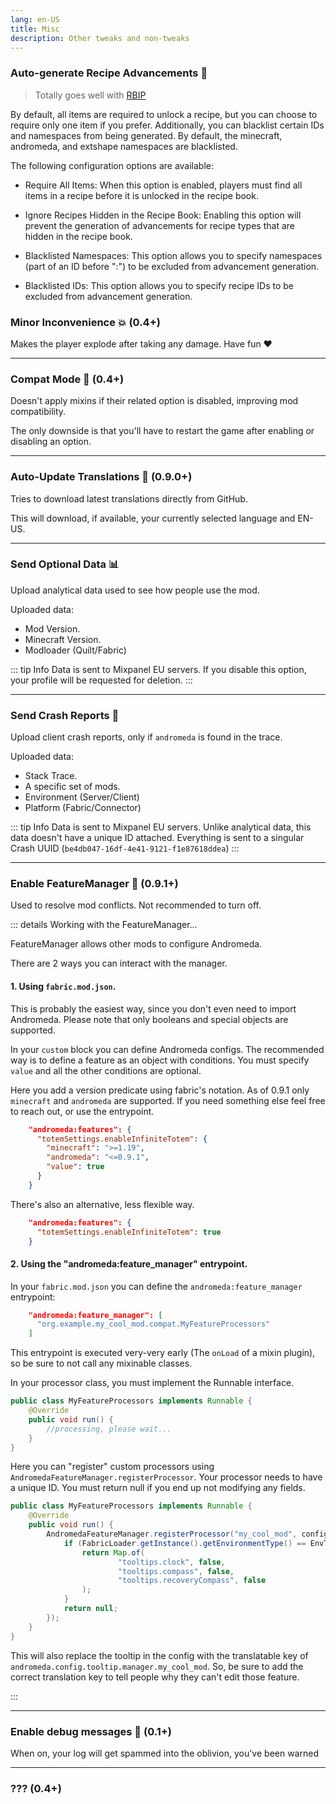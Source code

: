 ```yaml
---
lang: en-US
title: Misc
description: Other tweaks and non-tweaks
---
```


### Auto-generate Recipe Advancements 📗

> Totally goes well with [RBIP](https://modrinth.com/mod/rbip)

By default, all items are required to unlock a recipe, but you can choose to require only one item if you prefer. Additionally, you can blacklist certain IDs and namespaces from being generated. By default, the minecraft, andromeda, and extshape namespaces are blacklisted.

The following configuration options are available:

* Require All Items: When this option is enabled, players must find all items in a recipe before it is unlocked in the recipe book.

* Ignore Recipes Hidden in the Recipe Book: Enabling this option will prevent the generation of advancements for recipe types that are hidden in the recipe book.

* Blacklisted Namespaces: This option allows you to specify namespaces (part of an ID before ":") to be excluded from advancement generation.

* Blacklisted IDs: This option allows you to specify recipe IDs to be excluded from advancement generation.

### Minor Inconvenience 💥 (0.4+)

Makes the player explode after taking any damage. Have fun ❤️

***
### Compat Mode 🧩 (0.4+)

Doesn't apply mixins if their related option is disabled, improving mod compatibility.

The only downside is that you'll have to restart the game after enabling or disabling an option.

***
### Auto-Update Translations 🔁 (0.9.0+)

Tries to download latest translations directly from GitHub.

This will download, if available, your currently selected language and EN-US.

***
### Send Optional Data 📊

Upload analytical data used to see how people use the mod.

Uploaded data:
* Mod Version.
* Minecraft Version.
* Modloader (Quilt/Fabric)

::: tip Info
Data is sent to Mixpanel EU servers. If you disable this option, your profile will be requested for deletion.
:::

***
### Send Crash Reports 📑

Upload client crash reports, only if `andromeda` is found in the trace.

Uploaded data:
* Stack Trace.
* A specific set of mods.
* Environment (Server/Client)
* Platform (Fabric/Connector)

::: tip Info
Data is sent to Mixpanel EU servers. Unlike analytical data, this data doesn't have a unique ID attached. Everything is sent to a singular Crash UUID (`be4db047-16df-4e41-9121-f1e87618ddea`)
:::

***
### Enable FeatureManager 🧩 (0.9.1+)

Used to resolve mod conflicts. Not recommended to turn off.

::: details Working with the FeatureManager...

FeatureManager allows other mods to configure Andromeda.

There are 2 ways you can interact with the manager.

#### 1. Using `fabric.mod.json`.

This is probably the easiest way, since you don't even need to import Andromeda. Please note that only booleans and special objects are supported.

In your `custom` block you can define Andromeda configs. The recommended way is to define a feature as an object with conditions. You must specify `value` and all the other conditions are optional.

Here you add a version predicate using fabric's notation. As of 0.9.1 only `minecraft` and `andromeda` are supported. If you need something else feel free to reach out, or use the entrypoint.

```json
    "andromeda:features": {
      "totemSettings.enableInfiniteTotem": {
        "minecraft": ">=1.19",
        "andromeda": "<=0.9.1",
        "value": true
      }
    }
```

There's also an alternative, less flexible way.

```json
    "andromeda:features": {
      "totemSettings.enableInfiniteTotem": true
    }
```

#### 2. Using the "andromeda:feature_manager" entrypoint.

In your `fabric.mod.json` you can define the `andromeda:feature_manager` entrypoint:

```json
    "andromeda:feature_manager": [
      "org.example.my_cool_mod.compat.MyFeatureProcessors"
    ]
```

This entrypoint is executed very-very early (The `onLoad` of a mixin plugin), so be sure to not call any mixinable classes.

In your processor class, you must implement the Runnable interface.

```java
public class MyFeatureProcessors implements Runnable {
    @Override
    public void run() {
        //processing, please wait...
    }
}
```

Here you can "register" custom processors using `AndromedaFeatureManager.registerProcessor`. Your processor needs to have a unique ID. You must return null if you end up not modifying any fields.

```java
public class MyFeatureProcessors implements Runnable {
    @Override
    public void run() {
        AndromedaFeatureManager.registerProcessor("my_cool_mod", config -> {
            if (FabricLoader.getInstance().getEnvironmentType() == EnvType.CLIENT) {
                return Map.of(
                        "tooltips.clock", false,
                        "tooltips.compass", false,
                        "tooltips.recoveryCompass", false
                );
            }
            return null;
        });
    }
}
```

This will also replace the tooltip in the config with the translatable key of `andromeda.config.tooltip.manager.my_cool_mod`. So, be sure to add the correct translation key to tell people why they can't edit those feature.

:::

***
### Enable debug messages 📃 (0.1+)

When on, your log will get spammed into the oblivion, you've been warned

***
### ??? (0.4+)
